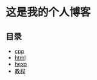 #  这是我的个人博客

## 目录
- [cpp](./posts/cpp)
- [html](./posts/html)
- [hexo](./posts/hexo)
- [教程](./posts/教程)
